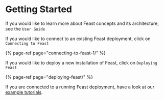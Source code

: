 # Getting Started

If you would like to learn more about Feast concepts and its architecture, see the `User Guide`

If you would like to connect to an existing Feast deployment, click on `Connecting to Feast`

{% page-ref page="connecting-to-feast-1/" %}

If you would like to deploy a new installation of Feast, click on `Deploying Feast`

{% page-ref page="deploying-feast/" %}

If you are connected to a running Feast deployment, have a look at our [example tutorials](https://github.com/gojek/feast/tree/master/examples).

